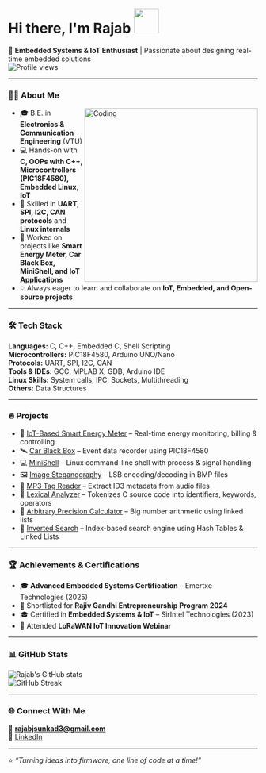 # Hi there, I'm Rajab <img src="https://media.giphy.com/media/hvRJCLFzcasrR4ia7z/giphy.gif" width="50px"> 

🚀 **Embedded Systems & IoT Enthusiast** | Passionate about designing real-time embedded solutions  
![Profile views](https://komarev.com/ghpvc/?username=Rajab-Sunkad&label=Profile%20views&color=0e75b6&style=flat)

---
### 👨‍💻 About Me  
<!-- Coding GIF aligned to right with bigger size -->
<img align="right" alt="Coding" width="350" src="https://media.giphy.com/media/qgQUggAC3Pfv687qPC/giphy.gif" />


- 🎓 B.E. in **Electronics & Communication Engineering** (VTU)  
- 💻 Hands-on with **C, OOPs with C++, Microcontrollers (PIC18F4580), Embedded Linux, IoT**  
- 🔧 Skilled in **UART, SPI, I2C, CAN protocols** and **Linux internals**  
- 📡 Worked on projects like **Smart Energy Meter, Car Black Box, MiniShell, and IoT Applications**    
- 💡 Always eager to learn and collaborate on **IoT, Embedded, and Open-source projects**  

---

### 🛠️ Tech Stack  
**Languages:** C, C++, Embedded C, Shell Scripting  
**Microcontrollers:** PIC18F4580, Arduino UNO/Nano  
**Protocols:** UART, SPI, I2C, CAN  
**Tools & IDEs:** GCC, MPLAB X, GDB, Arduino IDE  
**Linux Skills:** System calls, IPC, Sockets, Multithreading  
**Others:** Data Structures  

---

### 🔥 Projects  
- 🔌 [IoT-Based Smart Energy Meter](https://github.com/Rajab-Sunkad/Smart-Energy-Meter) – Real-time energy monitoring, billing & controlling 
- 🛰️ [Car Black Box](https://github.com/Rajab-Sunkad/Car-Black-Box) – Event data recorder using PIC18F4580  
- 💻 [MiniShell](https://github.com/Rajab-Sunkad/MiniShell) – Linux command-line shell with process & signal handling  
- 🖼️ [Image Steganography](https://github.com/Rajab-Sunkad/Image-Steganography) – LSB encoding/decoding in BMP files  
- 🎵 [MP3 Tag Reader](https://github.com/Rajab-Sunkad/MP3-Tag-Reader) – Extract ID3 metadata from audio files  
- 📑 [Lexical Analyzer](https://github.com/Rajab-Sunkad/Lexical-Analyzer) – Tokenizes C source code into identifiers, keywords, operators  
- 🔢 [Arbitrary Precision Calculator](https://github.com/Rajab-Sunkad/APC) – Big number arithmetic using linked lists  
- 🔎 [Inverted Search](https://github.com/Rajab-Sunkad/Inverted-Search) – Index-based search engine using Hash Tables & Linked Lists  

---

### 🏆 Achievements & Certifications  
- 🎓 **Advanced Embedded Systems Certification** – Emertxe Technologies (2025)
- 🏅 Shortlisted for **Rajiv Gandhi Entrepreneurship Program 2024**
- 🎓 Certified in **Embedded Systems & IoT** – SirIntel Technologies (2023)      
- 📡 Attended **LoRaWAN IoT Innovation Webinar**  

---

### 📊 GitHub Stats  
![Rajab's GitHub stats](https://github-readme-stats.vercel.app/api?username=Rajab-Sunkad&show_icons=true&theme=radical)  
![GitHub Streak](https://github-readme-streak-stats.herokuapp.com/?user=Rajab-Sunkad&theme=radical)  

---

### 🌐 Connect With Me  
📧 **rajabjsunkad3@gmail.com**  
💼 [LinkedIn](https://www.linkedin.com/in/rajab-sunkad-b9040b270/)  

---

⭐️ *“Turning ideas into firmware, one line of code at a time!”*  
